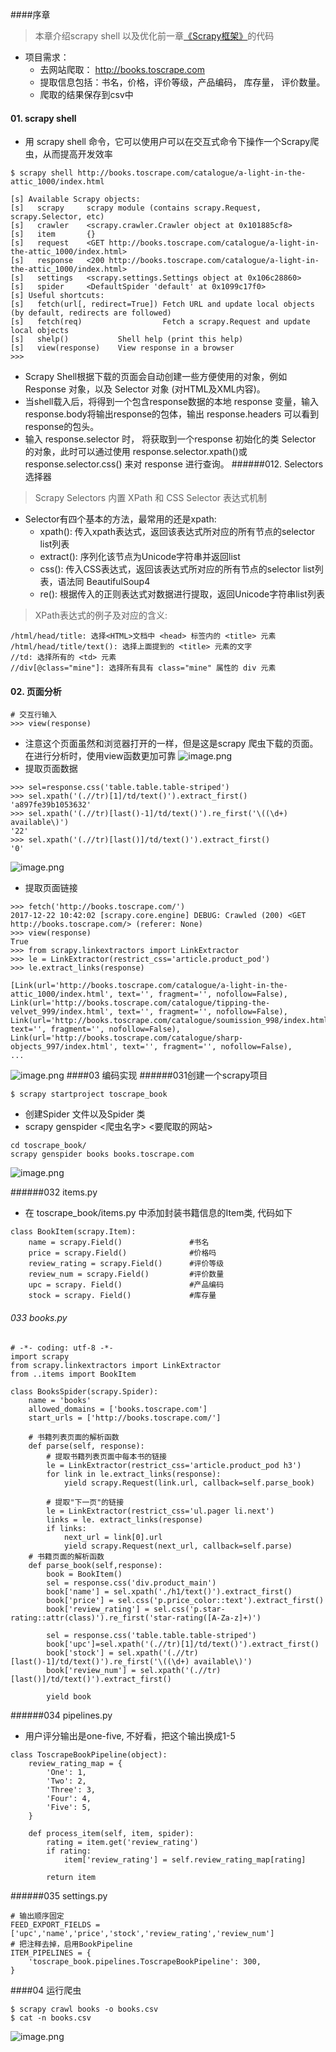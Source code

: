 ####序章
> 本章介绍scrapy shell 以及优化前一章[《Scrapy框架》](https://www.jianshu.com/p/f97b80a57b51)的代码
- 项目需求：
  - 去网站爬取： http://books.toscrape.com
  - 提取信息包括：书名，价格，评价等级，产品编码， 库存量， 评价数量。
  - 爬取的结果保存到csv中
#### 01. scrapy shell
- 用 scrapy shell <URL> 命令，它可以使用户可以在交互式命令下操作一个Scrapy爬虫，从而提高开发效率
```
$ scrapy shell http://books.toscrape.com/catalogue/a-light-in-the-attic_1000/index.html
```
```
[s] Available Scrapy objects:
[s]   scrapy     scrapy module (contains scrapy.Request, scrapy.Selector, etc)
[s]   crawler    <scrapy.crawler.Crawler object at 0x101885cf8>
[s]   item       {}
[s]   request    <GET http://books.toscrape.com/catalogue/a-light-in-the-attic_1000/index.html>
[s]   response   <200 http://books.toscrape.com/catalogue/a-light-in-the-attic_1000/index.html>
[s]   settings   <scrapy.settings.Settings object at 0x106c28860>
[s]   spider     <DefaultSpider 'default' at 0x1099c17f0>
[s] Useful shortcuts:
[s]   fetch(url[, redirect=True]) Fetch URL and update local objects (by default, redirects are followed)
[s]   fetch(req)                  Fetch a scrapy.Request and update local objects 
[s]   shelp()           Shell help (print this help)
[s]   view(response)    View response in a browser
>>>
```
- Scrapy Shell根据下载的页面会自动创建一些方便使用的对象，例如 Response 对象，以及 Selector 对象 (对HTML及XML内容)。
- 当shell载入后，将得到一个包含response数据的本地 response 变量，输入 response.body将输出response的包体，输出 response.headers 可以看到response的包头。
- 输入 response.selector 时， 将获取到一个response 初始化的类 Selector 的对象，此时可以通过使用 response.selector.xpath()或response.selector.css() 来对 response 进行查询。
######012. Selectors选择器
>Scrapy Selectors 内置 XPath 和 CSS Selector 表达式机制
- Selector有四个基本的方法，最常用的还是xpath:
  - xpath(): 传入xpath表达式，返回该表达式所对应的所有节点的selector list列表
  - extract(): 序列化该节点为Unicode字符串并返回list
  - css(): 传入CSS表达式，返回该表达式所对应的所有节点的selector list列表，语法同 BeautifulSoup4
  - re(): 根据传入的正则表达式对数据进行提取，返回Unicode字符串list列表
>XPath表达式的例子及对应的含义:
```
/html/head/title: 选择<HTML>文档中 <head> 标签内的 <title> 元素
/html/head/title/text(): 选择上面提到的 <title> 元素的文字
//td: 选择所有的 <td> 元素
//div[@class="mine"]: 选择所有具有 class="mine" 属性的 div 元素
```
#### 02. 页面分析
```
# 交互行输入
>>> view(response)
```
- 注意这个页面虽然和浏览器打开的一样，但是这是scrapy 爬虫下载的页面。在进行分析时，使用view函数更加可靠
![image.png](http://upload-images.jianshu.io/upload_images/6634703-2b9bb1e54baf3395.png?imageMogr2/auto-orient/strip%7CimageView2/2/w/1240)
- 提取页面数据
```
>>> sel=response.css('table.table.table-striped')
>>> sel.xpath('(.//tr)[1]/td/text()').extract_first()
'a897fe39b1053632'
>>> sel.xpath('(.//tr)[last()-1]/td/text()').re_first('\((\d+) available\)')
'22'
>>> sel.xpath('(.//tr)[last()]/td/text()').extract_first()
'0'
```
![image.png](http://upload-images.jianshu.io/upload_images/6634703-6f2f22eed3ee5b4e.png?imageMogr2/auto-orient/strip%7CimageView2/2/w/1240)
- 提取页面链接
```
>>> fetch('http://books.toscrape.com/')
2017-12-22 10:42:02 [scrapy.core.engine] DEBUG: Crawled (200) <GET http://books.toscrape.com/> (referer: None)
>>> view(response)
True
>>> from scrapy.linkextractors import LinkExtractor
>>> le = LinkExtractor(restrict_css='article.product_pod')
>>> le.extract_links(response)
```
```
[Link(url='http://books.toscrape.com/catalogue/a-light-in-the-attic_1000/index.html', text='', fragment='', nofollow=False), 
Link(url='http://books.toscrape.com/catalogue/tipping-the-velvet_999/index.html', text='', fragment='', nofollow=False), 
Link(url='http://books.toscrape.com/catalogue/soumission_998/index.html', text='', fragment='', nofollow=False), 
Link(url='http://books.toscrape.com/catalogue/sharp-objects_997/index.html', text='', fragment='', nofollow=False), 
...
```
![image.png](http://upload-images.jianshu.io/upload_images/6634703-1fbf9fc4c25620fd.png?imageMogr2/auto-orient/strip%7CimageView2/2/w/1240)
####03 编码实现
######031创建一个scrapy项目
```
$ scrapy startproject toscrape_book
```
- 创建Spider 文件以及Spider 类
- scrapy genspider <爬虫名字> <要爬取的网站>
```
cd toscrape_book/
scrapy genspider books books.toscrape.com
```
![image.png](http://upload-images.jianshu.io/upload_images/6634703-4754d08bc1abfc8a.png?imageMogr2/auto-orient/strip%7CimageView2/2/w/1240)

######032 items.py
- 在 toscrape_book/items.py 中添加封装书籍信息的Item类, 代码如下
```
class BookItem(scrapy.Item):
	name = scrapy.Field()				#书名
	price = scrapy.Field()				#价格吗
	review_rating = scrapy.Field()		#评价等级
	review_num = scrapy.Field()			#评价数量
	upc = scrapy. Field()				#产品编码
	stock = scrapy. Field()				#库存量
```
###### 033 books.py
```
# -*- coding: utf-8 -*-
import scrapy
from scrapy.linkextractors import LinkExtractor
from ..items import BookItem

class BooksSpider(scrapy.Spider):
    name = 'books'
    allowed_domains = ['books.toscrape.com']
    start_urls = ['http://books.toscrape.com/']

    # 书籍列表页面的解析函数
    def parse(self, response):
        # 提取书籍列表页面中每本书的链接
        le = LinkExtractor(restrict_css='article.product_pod h3')
        for link in le.extract_links(response):
            yield scrapy.Request(link.url, callback=self.parse_book)

        # 提取"下一页"的链接
        le = LinkExtractor(restrict_css='ul.pager li.next')
        links = le. extract_links(response)
        if links:
            next_url = link[0].url
            yield scrapy.Request(next_url, callback=self.parse)
    # 书籍页面的解析函数
    def parse_book(self,response):
        book = BookItem()
        sel = response.css('div.product_main')
        book['name'] = sel.xpath('./h1/text()').extract_first()
        book['price'] = sel.css('p.price_color::text').extract_first()
        book['review_rating'] = sel.css('p.star-rating::attr(class)').re_first('star-rating([A-Za-z]+)')

        sel = response.css('table.table.table-striped')
        book['upc']=sel.xpath('(.//tr)[1]/td/text()').extract_first()
        book['stock'] = sel.xpath('(.//tr)[last()-1]/td/text()').re_first('\((\d+) available\)')
        book['review_num'] = sel.xpath('(.//tr)[last()]/td/text()').extract_first()

        yield book
```
######034 pipelines.py
- 用户评分输出是one-five, 不好看，把这个输出换成1-5
```
class ToscrapeBookPipeline(object):
    review_rating_map = {
        'One': 1,
        'Two': 2,
        'Three': 3,
        'Four': 4,
        'Five': 5,
    }

    def process_item(self, item, spider):
        rating = item.get('review_rating')
        if rating:
            item['review_rating'] = self.review_rating_map[rating]

        return item
```
######035 settings.py
```
# 输出顺序固定
FEED_EXPORT_FIELDS = ['upc','name','price','stock','review_rating','review_num']
# 把注释去掉，启用BookPipeline
ITEM_PIPELINES = {
    'toscrape_book.pipelines.ToscrapeBookPipeline': 300,
}
```
####04 运行爬虫
```
$ scrapy crawl books -o books.csv
$ cat -n books.csv
```
![image.png](http://upload-images.jianshu.io/upload_images/6634703-b9af48f01f8d86e4.png?imageMogr2/auto-orient/strip%7CimageView2/2/w/1240)
